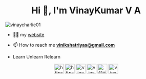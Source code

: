 <h1 align="center">Hi 👋, I'm VinayKumar V A</h1>

<p align="left"> <img src="https://komarev.com/ghpvc/?username=vinaycharlie01" alt="vinaycharlie01" /> </p>

- 👨‍💻  my [website](https://vinaycharlie01.github.io/#/)


- 📫 How to reach me **vinikshatriyas@gmail.com**

- Learn Unlearn Relearn
<p align="center">
<a href="https://dev.to/https://dev.to/vinaycharlie01" target="blank"><img align="center" src="https://cdn.jsdelivr.net/npm/simple-icons@3.0.1/icons/dev-dot-to.svg" alt="https://dev.to/vinaycharlie01" height="30" width="30" /></a>
<a href="https://twitter.com/https://twitter.com/VinayKshatriy12" target="blank"><img align="center" src="https://cdn.jsdelivr.net/npm/simple-icons@3.0.1/icons/twitter.svg" alt="https://twitter.com/VinayKshatriy12" height="30" width="30" /></a>
<a href="https://linkedin.com/in/vinaycharlie01" target="blank"><img align="center" src="https://cdn.jsdelivr.net/npm/simple-icons@3.0.1/icons/linkedin.svg" alt="vinaycharlie01" height="30" width="30" /></a>
<a href="https://fb.com/vinaycharlie01" target="blank"><img align="center" src="https://cdn.jsdelivr.net/npm/simple-icons@3.0.1/icons/facebook.svg" alt="vinaycharlie01" height="30" width="30" /></a>
<a href="https://medium.com/@vinaycharlie01" target="blank"><img align="center" src="https://cdn.jsdelivr.net/npm/simple-icons@3.0.1/icons/medium.svg" alt="@vinaycharlie01" height="30" width="30" /></a>
<a href="https://www.hackerrank.com/vinaycharlie01" target="blank"><img align="center" src="https://cdn.jsdelivr.net/npm/simple-icons@3.0.1/icons/hackerrank.svg" alt="vinaycharlie01" height="30" width="30" /></a>
</p>

